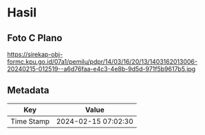 # Hasil

## Foto C Plano

https://sirekap-obj-formc.kpu.go.id/07a1/pemilu/pdpr/14/03/16/20/13/1403162013006-20240215-012519--a6d76faa-e4c3-4e8b-9d5d-971f5b9617b5.jpg


## Metadata

| Key        | Value               |
| ---------- | ------------------- |
| Time Stamp | 2024-02-15 07:02:30 |




